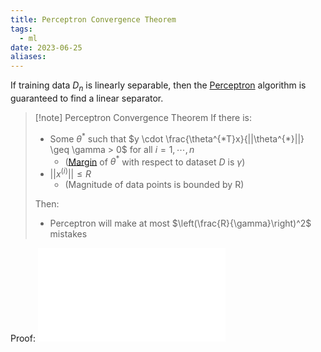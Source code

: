 ```yaml
---
title: Perceptron Convergence Theorem
tags:
  - ml
date: 2023-06-25
aliases:
---
```

If training data $D_n$ is linearly separable, then the [Perceptron](Perceptron.md) algorithm is guaranteed to find a linear separator.

>[!note] Perceptron Convergence Theorem
>If there is:
>- Some $\theta^{*}$ such that $y \cdot \frac{\theta^{*T}x}{||\theta^{*}||} \geq \gamma > 0$ for all $i = 1, \cdots, n$
>	- ([Margin](Margin.md) of $\theta^{*}$ with respect to dataset $D$ is $\gamma$)
>- $||x^{(i)}|| \leq R$
>	- (Magnitude of data points is bounded by R)
>
>Then:
>- Perceptron will make at most $\left(\frac{R}{\gamma}\right)^2$ mistakes

Proof:
![Perception_Convergence_Proof](Perception_Convergence_Proof.pdf)
